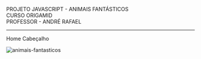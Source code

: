 PROJETO JAVASCRIPT - ANIMAIS FANTÁSTICOS <br>
CURSO ORIGAMID <br>
PROFESSOR - ANDRÉ RAFAEL <br>

<hr>

Home
Cabeçalho

![animais-fantasticos](https://user-images.githubusercontent.com/86244795/182687594-3675bd0b-14af-44f1-9612-3837d7c9b656.png)
